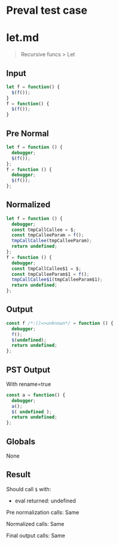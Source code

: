 # Preval test case

# let.md

> Recursive funcs > Let
>
>

## Input

`````js filename=intro
let f = function() {
  $(f());
}
f = function() {
  $(f());
}
`````

## Pre Normal


`````js filename=intro
let f = function () {
  debugger;
  $(f());
};
f = function () {
  debugger;
  $(f());
};
`````

## Normalized


`````js filename=intro
let f = function () {
  debugger;
  const tmpCallCallee = $;
  const tmpCalleeParam = f();
  tmpCallCallee(tmpCalleeParam);
  return undefined;
};
f = function () {
  debugger;
  const tmpCallCallee$1 = $;
  const tmpCalleeParam$1 = f();
  tmpCallCallee$1(tmpCalleeParam$1);
  return undefined;
};
`````

## Output


`````js filename=intro
const f /*:()=>unknown*/ = function () {
  debugger;
  f();
  $(undefined);
  return undefined;
};
`````

## PST Output

With rename=true

`````js filename=intro
const a = function() {
  debugger;
  a();
  $( undefined );
  return undefined;
};
`````

## Globals

None

## Result

Should call `$` with:
 - eval returned: undefined

Pre normalization calls: Same

Normalized calls: Same

Final output calls: Same
